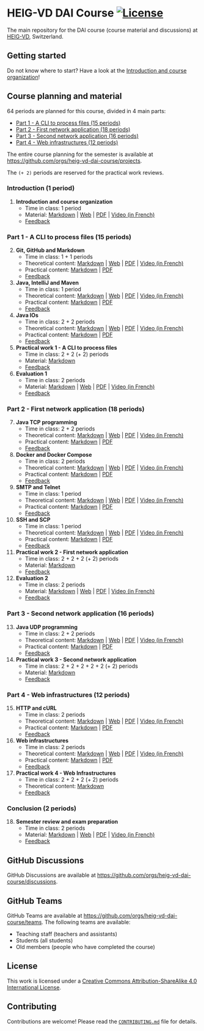 # HEIG-VD DAI Course [![License](https://img.shields.io/github/license/heig-vd-dai-course/heig-vd-dai-course)](./LICENSE.md)

[feedback-01]: #
[feedback-02]: #
[feedback-03]: #
[feedback-04]: #
[feedback-05]: #
[feedback-06]: #
[feedback-07]: #
[feedback-08]: #
[feedback-09]: #
[feedback-10]: #
[feedback-11]: #
[feedback-12]: #
[feedback-13]: #
[feedback-14]: #
[feedback-15]: #
[feedback-16]: #
[feedback-17]: #
[feedback-18]: #

The main repository for the DAI course (course material and discussions) at [HEIG-VD](https://heig-vd.ch), Switzerland.

## Getting started

Do not know where to start? Have a look at the [Introduction and course organization](./01-introduction-and-course-organization/README.md)!

## Course planning and material

64 periods are planned for this course, divided in 4 main parts:

- [Part 1 - A CLI to process files (15 periods)](#part-1---a-cli-to-process-files-15-periods)
- [Part 2 - First network application (18 periods)](#part-2---first-network-application-18-periods)
- [Part 3 - Second network application (16 periods)](#part-3---second-network-application-16-periods)
- [Part 4 - Web infrastructures (12 periods)](#part-4---web-infrastructures-12-periods)

The entire course planning for the semester is available at <https://github.com/orgs/heig-vd-dai-course/projects>.

The `(+ 2)` periods are reserved for the practical work reviews.

### Introduction (1 period)

1. **Introduction and course organization**
    - Time in class: 1 period
    - Material: [Markdown](./01-introduction-and-course-organization/README.md) | [Web](https://heig-vd-dai-course.github.io/heig-vd-dai-course/01-introduction-and-course-organization/) | [PDF](https://heig-vd-dai-course.github.io/heig-vd-dai-course/01-introduction-and-course-organization/01-introduction-and-course-organization.pdf) | [Video (in French)]()
    - [Feedback][feedback-01]

### Part 1 - A CLI to process files (15 periods)

2. **Git, GitHub and Markdown**
    - Time in class: 1 + 1 periods
    - Theoretical content: [Markdown](./02-git-github-and-markdown/README.md) | [Web](https://heig-vd-dai-course.github.io/heig-vd-dai-course/02-git-github-and-markdown/) | [PDF](https://heig-vd-dai-course.github.io/heig-vd-dai-course/02-git-github-and-markdown/02-git-github-and-markdown.pdf) | [Video (in French)]()
    - Practical content: [Markdown](./02-git-github-and-markdown/PRACTICAL_CONTENT.md) | [PDF]()
    - [Feedback][feedback-02]
3. **Java, IntelliJ and Maven**
    - Time in class: 1 period
    - Theoretical content: [Markdown](./03-java-intellij-and-maven/README.md) | [Web](https://heig-vd-dai-course.github.io/heig-vd-dai-course/03-java-intellij-and-maven/) | [PDF](https://heig-vd-dai-course.github.io/heig-vd-dai-course/03-java-intellij-and-maven/03-java-intellij-and-maven.pdf) | [Video (in French)]()
    - Practical content: [Markdown](./03-java-intellij-and-maven/PRACTICAL_CONTENT.md) | [PDF]()
    - [Feedback][feedback-03]
4. **Java IOs**
    - Time in class: 2 + 2 periods
    - Theoretical content: [Markdown](./04-java-ios/README.md) | [Web](https://heig-vd-dai-course.github.io/heig-vd-dai-course/04-java-ios/) | [PDF](https://heig-vd-dai-course.github.io/heig-vd-dai-course/04-java-ios/04-java-ios.pdf) | [Video (in French)]()
    - Practical content: [Markdown](./04-java-ios/PRACTICAL_CONTENT.md) | [PDF]()
    - [Feedback][feedback-04]
5. **Practical work 1 - A CLI to process files**
    - Time in class: 2 + 2 (+ 2) periods
    - Material: [Markdown](./05-practical-work-1-a-cli-to-process-files/README.md)
    - [Feedback][feedback-05]
6. **Evaluation 1**
    - Time in class: 2 periods
    - Material: [Markdown](./06-evaluation-1/README.md) | [Web](https://heig-vd-dai-course.github.io/heig-vd-dai-course/06-evaluation-1/) | [PDF](https://heig-vd-dai-course.github.io/heig-vd-dai-course/06-evaluation-1/06-evaluation-1.pdf) | [Video (in French)]()
    - [Feedback][feedback-06]

### Part 2 - First network application (18 periods)

7. **Java TCP programming**
    - Time in class: 2 + 2 periods
    - Theoretical content: [Markdown](./07-java-tcp-programming/README.md) | [Web](https://heig-vd-dai-course.github.io/heig-vd-dai-course/07-java-tcp-programming/) | [PDF](https://heig-vd-dai-course.github.io/heig-vd-dai-course/07-java-tcp-programming/07-java-tcp-programming.pdf) | [Video (in French)]()
    - Practical content: [Markdown](./07-java-tcp-programming/PRACTICAL_CONTENT.md) | [PDF]()
    - [Feedback][feedback-07]
8. **Docker and Docker Compose**
    - Time in class: 2 periods
    - Theoretical content: [Markdown](./08-docker-and-docker-compose/README.md) | [Web](https://heig-vd-dai-course.github.io/heig-vd-dai-course/08-docker-and-docker-compose/) | [PDF](https://heig-vd-dai-course.github.io/heig-vd-dai-course/08-docker-and-docker-compose/08-docker-and-docker-compose.pdf) | [Video (in French)]()
    - Practical content: [Markdown](./08-docker-and-docker-compose/PRACTICAL_CONTENT.md) | [PDF]()
    - [Feedback][feedback-08]
9. **SMTP and Telnet**
    - Time in class: 1 period
    - Theoretical content: [Markdown](./09-smtp-and-telnet/README.md) | [Web](https://heig-vd-dai-course.github.io/heig-vd-dai-course/09-smtp-and-telnet/) | [PDF](https://heig-vd-dai-course.github.io/heig-vd-dai-course/09-smtp-and-telnet/09-smtp-and-telnet.pdf) | [Video (in French)]()
    - Practical content: [Markdown](./09-smtp-and-telnet/PRACTICAL_CONTENT.md) | [PDF]()
    - [Feedback][feedback-09]
10. **SSH and SCP**
    - Time in class: 1 period
    - Theoretical content: [Markdown](./10-ssh-and-scp/README.md) | [Web](https://heig-vd-dai-course.github.io/heig-vd-dai-course/10-ssh-and-scp/) | [PDF](https://heig-vd-dai-course.github.io/heig-vd-dai-course/10-ssh-and-scp/10-ssh-and-scp.pdf) | [Video (in French)]()
    - Practical content: [Markdown](./10-ssh-and-scp/PRACTICAL_CONTENT.md) | [PDF]()
    - [Feedback][feedback-10]
11. **Practical work 2 - First network application**
    - Time in class: 2 + 2 + 2 (+ 2) periods
    - Material: [Markdown](./11-practical-work-2-first-network-application/README.md)
    - [Feedback][feedback-11]
12. **Evaluation 2**
    - Time in class: 2 periods
    - Material: [Markdown](./12-evaluation-2/README.md) | [Web](https://heig-vd-dai-course.github.io/heig-vd-dai-course/12-evaluation-2/) | [PDF](https://heig-vd-dai-course.github.io/heig-vd-dai-course/12-evaluation-2/12-evaluation-2.pdf) | [Video (in French)]()
    - [Feedback][feedback-12]

### Part 3 - Second network application (16 periods)

13. **Java UDP programming**
    - Time in class: 2 + 2 periods
    - Theoretical content: [Markdown](./13-java-udp-programming/README.md) | [Web](https://heig-vd-dai-course.github.io/heig-vd-dai-course/13-java-udp-programming/) | [PDF](https://heig-vd-dai-course.github.io/heig-vd-dai-course/13-java-udp-programming/13-java-udp-programming.pdf) | [Video (in French)]()
    - Practical content: [Markdown](./13-java-udp-programming/PRACTICAL_CONTENT.md) | [PDF]()
    - [Feedback][feedback-13]
14. **Practical work 3 - Second network application**
    - Time in class: 2 + 2 + 2 + 2 + 2 (+ 2) periods
    - Material: [Markdown](./14-practical-work-3-second-network-application/README.md)
    - [Feedback][feedback-14]

### Part 4 - Web infrastructures (12 periods)

15. **HTTP and cURL**
    - Time in class: 2 periods
    - Theoretical content: [Markdown](./15-http-and-curl/README.md) | [Web](https://heig-vd-dai-course.github.io/heig-vd-dai-course/15-http-and-curl/) | [PDF](https://heig-vd-dai-course.github.io/heig-vd-dai-course/15-http-and-curl/15-http-and-curl.pdf) | [Video (in French)]()
    - Practical content: [Markdown](./15-http-and-curl/PRACTICAL_CONTENT.md) | [PDF]()
    - [Feedback][feedback-15]
16. **Web infrastructures**
    - Time in class: 2 periods
    - Theoretical content: [Markdown](./16-web-infrastructures/README.md) | [Web](https://heig-vd-dai-course.github.io/heig-vd-dai-course/16-web-infrastructures/) | [PDF](https://heig-vd-dai-course.github.io/heig-vd-dai-course/16-web-infrastructures/15-web-infrastructures.pdf) | [Video (in French)]()
    - Practical content: [Markdown](./16-web-infrastructures/PRACTICAL_CONTENT.md) | [PDF]()
    - [Feedback][feedback-16]
17. **Practical work 4 - Web Infrastructures**
    - Time in class: 2 + 2 + 2 (+ 2) periods
    - Theoretical content: [Markdown](./17-practical-work-4-web-infrastructures/README.md)
    - [Feedback][feedback-17]

### Conclusion (2 periods)

18. **Semester review and exam preparation**
    - Time in class: 2 periods
    - Material: [Markdown](./18-semester-review-and-exam-preparation/README.md) | [Web](https://heig-vd-dai-course.github.io/heig-vd-dai-course/18-semester-review-and-exam-preparation/) | [PDF](https://heig-vd-dai-course.github.io/heig-vd-dai-course/18-semester-review-and-exam-preparation/18-semester-review-and-exam-preparation.pdf) | [Video (in French)]()
    - [Feedback][feedback-18]

## GitHub Discussions

GitHub Discussions are available at <https://github.com/orgs/heig-vd-dai-course/discussions>.

## GitHub Teams

GitHub Teams are available at <https://github.com/orgs/heig-vd-dai-course/teams>. The following teams are available:

- Teaching staff (teachers and assistants)
- Students (all students)
- Old members (people who have completed the course)

## License

This work is licensed under a [Creative Commons Attribution-ShareAlike 4.0 International License](./LICENSE.md).

## Contributing

Contributions are welcome! Please read the [`CONTRIBUTING.md`](./CONTRIBUTING.md) file for details.
